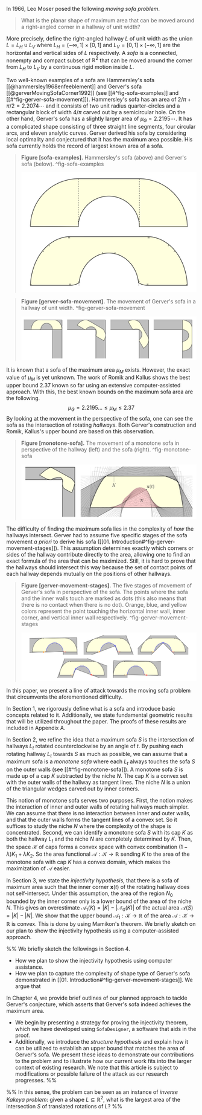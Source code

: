 In 1966, Leo Moser posed the following _moving sofa problem_.

> What is the planar shape of maximum area that can be moved around a right-angled corner in a hallway of unit width?

More precisely, define the right-angled hallway $L$ of unit width as the union $L = L_H \cup L_V$ where $L_H = (-\infty, 1] \times [0, 1]$ and $L_V = [0, 1] \times (-\infty, 1]$ are the horizontal and vertical sides of $L$ respectively. A _sofa_ is a connected, nonempty and compact subset of $\mathbb{R}^2$ that can be moved around the corner from $L_H$ to $L_V$ by a continuous rigid motion inside $L$. 

Two well-known examples of a sofa are Hammersley's sofa [[@hammersley1968enfeeblement]] and Gerver's sofa [[@gerverMovingSofaCorner1992]] (see [[#^fig-sofa-examples]] and [[#^fig-gerver-sofa-movement]]). Hammersley's sofa has an area of $2/\pi+\pi/2 = 2.2074\cdots$ and it consists of two unit radius quarter-circles and a rectangular block of width $4/\pi$ carved out by a semicircular hole. On the other hand, Gerver's sofa has a slightly larger area of $\mu_G = 2.2195\cdots$. It has a complicated shape consisting of three straight line segments, four circular arcs, and eleven analytic curves. Gerver derived his sofa by considering local optimality and conjectured that it has the maximum area possible. His sofa currently holds the record of largest known area of a sofa.

> __Figure [sofa-examples].__ Hammersley's sofa (above) and Gerver's sofa (below). ^fig-sofa-examples
> 
> ![70%](images/sofa-examples.svg)

> __Figure [gerver-sofa-movement].__ The movement of Gerver's sofa in a hallway of unit width. ^fig-gerver-sofa-movement
> 
> ![100%](images/gerver-sofa-movement.svg)

It is known that a sofa of the maximum area $\mu_M$ exists. However, the exact value of $\mu_M$ is yet unknown. The work of Romik and Kallus shows the best upper bound $2.37$ known so far using an extensive computer-assisted approach. With this, the best known bounds on the maximum sofa area are the following.
$$\mu_G = 2.2195 \dots \leq \mu_M \leq 2.37$$
By looking at the movement in the perspective of the sofa, one can see the sofa as the intersection of rotating _hallways_. Both Gerver's construction and Romik, Kallus's upper bound are based on this observation.

> __Figure [monotone-sofa].__ The movement of a monotone sofa in perspective of the hallway (left) and the sofa (right). ^fig-monotone-sofa
> 
> ![100%](images/monotone-sofa.svg)

The difficulty of finding the maximum sofa lies in the complexity of _how_ the hallways intersect. Gerver had to assume five specific stages of the sofa movement _a priori_ to derive his sofa ([[01. Introduction#^fig-gerver-movement-stages]]). This assumption determines exactly which corners or sides of the hallway contribute directly to the area, allowing one to find an exact formula of the area that can be maximized. Still, it is hard to prove that the hallways should intersect this way because the set of contact points of each hallway depends mutually on the positions of other hallways.

> __Figure [gerver-movement-stages].__ The five stages of movement of Gerver's sofa in perspective of the sofa. The points where the sofa and the inner walls touch are marked as dots (this also means that there is no contact when there is no dot). Orange, blue, and yellow colors represent the point touching the horizontal inner wall, inner corner, and vertical inner wall respectively. ^fig-gerver-movement-stages
> 
> ![100%](images/gerver-movement-stages.svg)

In this paper, we present a line of attack towards the moving sofa problem that  circumvents the aforementioned difficulty.

In Section 1, we rigorously define what is a sofa and introduce basic concepts related to it. Additionally, we state fundamental geometric results that will be utilized throughout the paper. The proofs of these results are included in Appendix A.

In Section 2, we refine the idea that a maximum sofa $S$ is the intersection of hallways $L_t$ rotated counterclockwise by an angle of $t$. By pushing each rotating hallway $L_t$ towards $S$ as much as possible, we can assume that a maximum sofa is a _monotone sofa_ where each $L_t$ always touches the sofa $S$ on the outer walls (see [[#^fig-monotone-sofa]]). A monotone sofa $S$ is made up of a cap $K$ subtracted by the niche $N$. The cap $K$ is a convex set with the outer walls of the hallway as tangent lines. The niche $N$ is a union of the triangular wedges carved out by inner corners. 

This notion of monotone sofa serves two purposes. First, the notion makes the interaction of inner and outer walls of rotating hallways much simpler. We can assume that there is no interaction between inner and outer walls, and that the outer walls forms the tangent lines of a convex set. So it suffices to study the niche $N$ where the complexity of the shape is concentrated. Second, we can identify a monotone sofa $S$ with its cap $K$ as both the hallway $L_t$ and the niche $N$ are completely determined by $K$. Then, the space $\mathcal{K}$ of caps forms a convex space with convex combination $(1-\lambda)K_1 + \lambda K_2$. So the area functional $\mathcal{A} : \mathcal{K} \to \mathbb{R}$ sending $K$ to the area of the monotone sofa with cap $K$ has a convex domain, which makes the maximization of $\mathcal{A}$ easier.

In Section 3, we state the _injectivity hypothesis_, that there is a sofa of maximum area such that the inner corner $\mathbf{x}(t)$ of the rotating hallway does not self-intersect. Under this assumption, the area of the region $N_0$ bounded by the inner corner only is a lower bound of the area of the niche $N$. This gives an overestimate $\mathcal{A}_1(K) = |K| - |\mathcal{N}_0(K)|$ of the actual area $\mathcal{A}(S) = |K| - |N|$. We show that the upper bound $\mathcal{A}_1 : \mathcal{K} \to \mathbb{R}$ of the area $\mathcal{A} : \mathcal{K} \to \mathbb{R}$ is convex. This is done by using Mamikon's theorem. We briefly sketch on our plan to show the injectivity hypothesis using a computer-assisted approach.

%%
We briefly sketch the followings in Section 4.
- How we plan to show the injectivity hypothesis using computer assistance. 
- How we plan to capture the complexity of shape type of Gerver's sofa demonstrated in [[01. Introduction#^fig-gerver-movement-stages]]. We argue that 

In Chapter 4, we provide brief outlines of our planned approach to tackle Gerver's conjecture, which asserts that Gerver's sofa indeed achieves the maximum area. 
- We begin by presenting a strategy for proving the injectivity theorem, which we have developed using `SofaDesigner`, a software that aids in the proof. 
- Additionally, we introduce the _structure hypothesis_ and explain how it can be utilized to establish an upper bound that matches the area of Gerver's sofa. 
We present these ideas to demonstrate our contributions to the problem and to illustrate how our current work fits into the larger context of existing research. We note that this article is subject to modifications or possible failure of the attack as our research progresses.
%%

%%
In this sense, the problem can be seen as an instance of _inverse Kakeya problem_: given a shape $L \subseteq \mathbb{R}^2$, what is the largest area of the intersection $S$ of translated rotations of $L$? 
%%